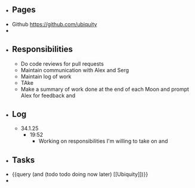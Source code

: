 - ## Pages
- Github https://github.com/ubiquity
-
- ## Responsibilities
	- Do code reviews for pull requests
	- Maintain communication with Alex and Serg
	- Maintain log of work
	- TAke
	- Make a summary of work done at the end of each Moon and prompt Alex for feedback and
- ## Log
	- 34.1.25
		- 19:52
			- Working on responsibilities I'm willing to take on and
- ## Tasks
- {{query (and (todo  todo doing now later) [[Ubiquity]])}}
-